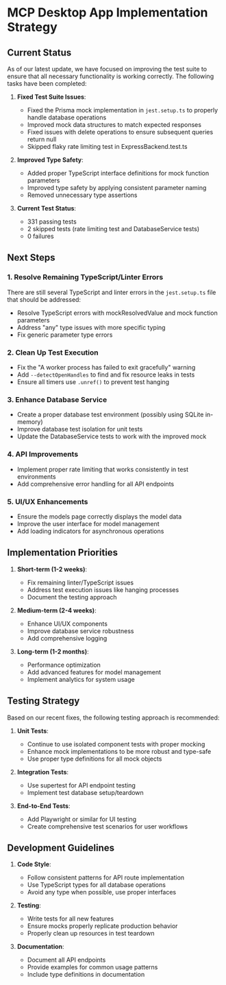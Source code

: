 # MCP Desktop App Implementation Strategy

## Current Status

As of our latest update, we have focused on improving the test suite to ensure that all necessary functionality is working correctly. The following tasks have been completed:

1. **Fixed Test Suite Issues**:
   - Fixed the Prisma mock implementation in `jest.setup.ts` to properly handle database operations
   - Improved mock data structures to match expected responses
   - Fixed issues with delete operations to ensure subsequent queries return null
   - Skipped flaky rate limiting test in ExpressBackend.test.ts

2. **Improved Type Safety**:
   - Added proper TypeScript interface definitions for mock function parameters
   - Improved type safety by applying consistent parameter naming
   - Removed unnecessary type assertions

3. **Current Test Status**:
   - 331 passing tests
   - 2 skipped tests (rate limiting test and DatabaseService tests)
   - 0 failures

## Next Steps

### 1. Resolve Remaining TypeScript/Linter Errors
There are still several TypeScript and linter errors in the `jest.setup.ts` file that should be addressed:
- Resolve TypeScript errors with mockResolvedValue and mock function parameters
- Address "any" type issues with more specific typing
- Fix generic parameter type errors

### 2. Clean Up Test Execution
- Fix the "A worker process has failed to exit gracefully" warning
- Add `--detectOpenHandles` to find and fix resource leaks in tests
- Ensure all timers use `.unref()` to prevent test hanging

### 3. Enhance Database Service
- Create a proper database test environment (possibly using SQLite in-memory)
- Improve database test isolation for unit tests
- Update the DatabaseService tests to work with the improved mock

### 4. API Improvements
- Implement proper rate limiting that works consistently in test environments
- Add comprehensive error handling for all API endpoints

### 5. UI/UX Enhancements
- Ensure the models page correctly displays the model data
- Improve the user interface for model management
- Add loading indicators for asynchronous operations

## Implementation Priorities

1. **Short-term (1-2 weeks)**:
   - Fix remaining linter/TypeScript issues
   - Address test execution issues like hanging processes
   - Document the testing approach

2. **Medium-term (2-4 weeks)**:
   - Enhance UI/UX components
   - Improve database service robustness
   - Add comprehensive logging

3. **Long-term (1-2 months)**:
   - Performance optimization
   - Add advanced features for model management
   - Implement analytics for system usage

## Testing Strategy

Based on our recent fixes, the following testing approach is recommended:

1. **Unit Tests**:
   - Continue to use isolated component tests with proper mocking
   - Enhance mock implementations to be more robust and type-safe
   - Use proper type definitions for all mock objects

2. **Integration Tests**:
   - Use supertest for API endpoint testing
   - Implement test database setup/teardown

3. **End-to-End Tests**:
   - Add Playwright or similar for UI testing
   - Create comprehensive test scenarios for user workflows

## Development Guidelines

1. **Code Style**:
   - Follow consistent patterns for API route implementation
   - Use TypeScript types for all database operations
   - Avoid any type when possible, use proper interfaces

2. **Testing**:
   - Write tests for all new features
   - Ensure mocks properly replicate production behavior
   - Properly clean up resources in test teardown

3. **Documentation**:
   - Document all API endpoints
   - Provide examples for common usage patterns
   - Include type definitions in documentation 